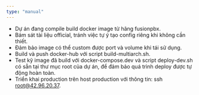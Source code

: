 ```yaml
---
type: "manual"
---
```


- Dự án đang compile build docker image từ hãng fusionpbx.
- Bám sát tài liệu official, tránh việc tự ý tạo config riêng khi không cần thiết.
- Đảm bảo image có thể custom được port và volume khi tái sử dụng.
- Build và push docker-hub với script build-multiarch.sh.
- Test kỹ image đã build với docker-compose.dev và script deploy-dev.sh có sẵn tại thư mục root của dự án, để đảm bảo quá trình deploy được tự động hoàn toàn.
- Triển khai production trên host production với thông tin: ssh root@42.96.20.37.
